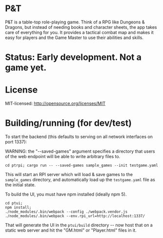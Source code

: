 # P&T

P&T is a table-top role-playing game. Think of a RPG like Dungeons & Dragons, but instead of needing
books and character sheets, the app takes care of everything for you. It provides a tactical combat
map and makes it easy for players and the Game Master to use their abilities and skills.

# Status: Early development. Not a game yet.

# License

MIT-licensed: http://opensource.org/licenses/MIT


# Building/running (for dev/test)

To start the backend (this defaults to serving on all network interfaces on port 1337):

WARNING: the "--saved-games" argument specifies a directory that users of the web endpoint will
be able to write arbitrary files to.

```shell
cd ptrpi; cargo run -- --saved-games sample_games --init testgame.yaml
```

This will start an RPI server which will load & save games to the `sample_games` directory, and
automatically load up the `testgame.yaml` file as the initial state.

To build the UI, you must have npm installed (ideally npm 5).

```
cd ptui;
npm install;
./node_modules/.bin/webpack --config ./webpack.vendor.js
./node_modules/.bin/webpack --env.rpi_url=http://localhost:1337/
```

That will generate the UI in the `ptui/build` directory -- now host that on a static web server and
hit the "GM.html" or "Player.html" files in it.
